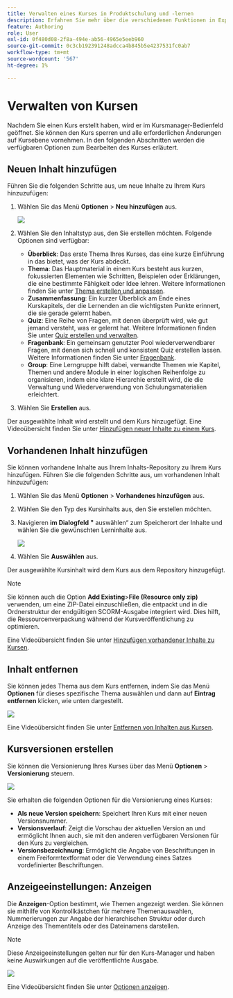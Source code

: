 ```yaml
---
title: Verwalten eines Kurses in Produktschulung und -lernen
description: Erfahren Sie mehr über die verschiedenen Funktionen in Experience Manager Guides, mit denen Sie Ihren Kurs effizient verwalten können.
feature: Authoring
role: User
exl-id: 0f480d08-2f8a-494e-ab56-4965e5eeb960
source-git-commit: 0c3cb192391248adcca4b845b5e4237531fc0ab7
workflow-type: tm+mt
source-wordcount: '567'
ht-degree: 1%

---
```


# Verwalten von Kursen

Nachdem Sie einen Kurs erstellt haben, wird er im Kursmanager-Bedienfeld geöffnet. Sie können den Kurs sperren und alle erforderlichen Änderungen auf Kursebene vornehmen. In den folgenden Abschnitten werden die verfügbaren Optionen zum Bearbeiten des Kurses erläutert.

## Neuen Inhalt hinzufügen

Führen Sie die folgenden Schritte aus, um neue Inhalte zu Ihrem Kurs hinzuzufügen:

1. Wählen Sie das Menü **Optionen** > **Neu hinzufügen** aus.

   ![](assets/learning-course-content.png)
2. Wählen Sie den Inhaltstyp aus, den Sie erstellen möchten. Folgende Optionen sind verfügbar:
   - **Überblick**: Das erste Thema Ihres Kurses, das eine kurze Einführung in das bietet, was der Kurs abdeckt.
   - **Thema**: Das Hauptmaterial in einem Kurs besteht aus kurzen, fokussierten Elementen wie Schritten, Beispielen oder Erklärungen, die eine bestimmte Fähigkeit oder Idee lehren. Weitere Informationen finden Sie unter [Thema erstellen und anpassen](./create-content.md).
   - **Zusammenfassung**: Ein kurzer Überblick am Ende eines Kurskapitels, der die Lernenden an die wichtigsten Punkte erinnert, die sie gerade gelernt haben.
   - **Quiz**: Eine Reihe von Fragen, mit denen überprüft wird, wie gut jemand versteht, was er gelernt hat. Weitere Informationen finden Sie unter [Quiz erstellen und verwalten](./create-quiz.md).
   - **Fragenbank**: Ein gemeinsam genutzter Pool wiederverwendbarer Fragen, mit denen sich schnell und konsistent Quiz erstellen lassen. Weitere Informationen finden Sie unter [Fragenbank](./create-qb.md).
   - **Group**: Eine Lerngruppe hilft dabei, verwandte Themen wie Kapitel, Themen und andere Module in einer logischen Reihenfolge zu organisieren, indem eine klare Hierarchie erstellt wird, die die Verwaltung und Wiederverwendung von Schulungsmaterialien erleichtert.
3. Wählen Sie **Erstellen** aus.

Der ausgewählte Inhalt wird erstellt und dem Kurs hinzugefügt. Eine Videoübersicht finden Sie unter [Hinzufügen neuer Inhalte zu einem Kurs](https://video.tv.adobe.com/v/3469537/aem-guides-learning-content?quality=12&learn=on).

## Vorhandenen Inhalt hinzufügen

Sie können vorhandene Inhalte aus Ihrem Inhalts-Repository zu Ihrem Kurs hinzufügen. Führen Sie die folgenden Schritte aus, um vorhandenen Inhalt hinzuzufügen:

1. Wählen Sie das Menü **Optionen** > **Vorhandenes hinzufügen** aus.
2. Wählen Sie den Typ des Kursinhalts aus, den Sie erstellen möchten.
3. Navigieren **im Dialogfeld &quot;** auswählen“ zum Speicherort der Inhalte und wählen Sie die gewünschten Lerninhalte aus.

   ![](assets/add-existing-learning-content.png)
4. Wählen Sie **Auswählen** aus.

Der ausgewählte Kursinhalt wird dem Kurs aus dem Repository hinzugefügt.

>[!NOTE]
>
>Sie können auch die Option **Add Existing**>**File (Resource only zip)** verwenden, um eine ZIP-Datei einzuschließen, die entpackt und in die Ordnerstruktur der endgültigen SCORM-Ausgabe integriert wird. Dies hilft, die Ressourcenverpackung während der Kursveröffentlichung zu optimieren.

Eine Videoübersicht finden Sie unter [Hinzufügen vorhandener Inhalte zu Kursen](https://video.tv.adobe.com/v/3469537/aem-guides-learning-content?quality=12&learn=on).

## Inhalt entfernen

Sie können jedes Thema aus dem Kurs entfernen, indem Sie das Menü **Optionen** für dieses spezifische Thema auswählen und dann auf **Eintrag entfernen** klicken, wie unten dargestellt.

![](assets/remove-learning-content.png)

Eine Videoübersicht finden Sie unter [Entfernen von Inhalten aus Kursen](https://video.tv.adobe.com/v/3475210/learning-content-aem-guides).

## Kursversionen erstellen

Sie können die Versionierung Ihres Kurses über das Menü **Optionen** > **Versionierung** steuern.

![](assets/course-versioning.png)

Sie erhalten die folgenden Optionen für die Versionierung eines Kurses:

- **Als neue Version speichern**: Speichert Ihren Kurs mit einer neuen Versionsnummer.
- **Versionsverlauf**: Zeigt die Vorschau der aktuellen Version an und ermöglicht Ihnen auch, sie mit den anderen verfügbaren Versionen für den Kurs zu vergleichen.
- **Versionsbezeichnung**: Ermöglicht die Angabe von Beschriftungen in einem Freiformtextformat oder die Verwendung eines Satzes vordefinierter Beschriftungen.

## Anzeigeeinstellungen: Anzeigen

Die **Anzeigen**-Option bestimmt, wie Themen angezeigt werden. Sie können sie mithilfe von Kontrollkästchen für mehrere Themenauswahlen, Nummerierungen zur Angabe der hierarchischen Struktur oder durch Anzeige des Thementitels oder des Dateinamens darstellen.

>[!NOTE]
>
> Diese Anzeigeeinstellungen gelten nur für den Kurs-Manager und haben keine Auswirkungen auf die veröffentlichte Ausgabe.

![](assets/course-display-settings.png)

Eine Videoübersicht finden Sie unter [Optionen anzeigen](https://video.tv.adobe.com/v/3475210/learning-content-aem-guides).
